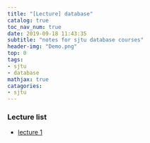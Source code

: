 ```yaml
---
title: "[Lecture] database"
catalog: true
toc_nav_num: true
date: 2019-09-18 11:43:35
subtitle: "notes for sjtu database courses"
header-img: "Demo.png"
top: 0
tags:
- sjtu
- database
mathjax: true
catagories:
- sjtu
---
```


### Lecture list

- [lecture 1](./lectures/sjtu-database-1)
